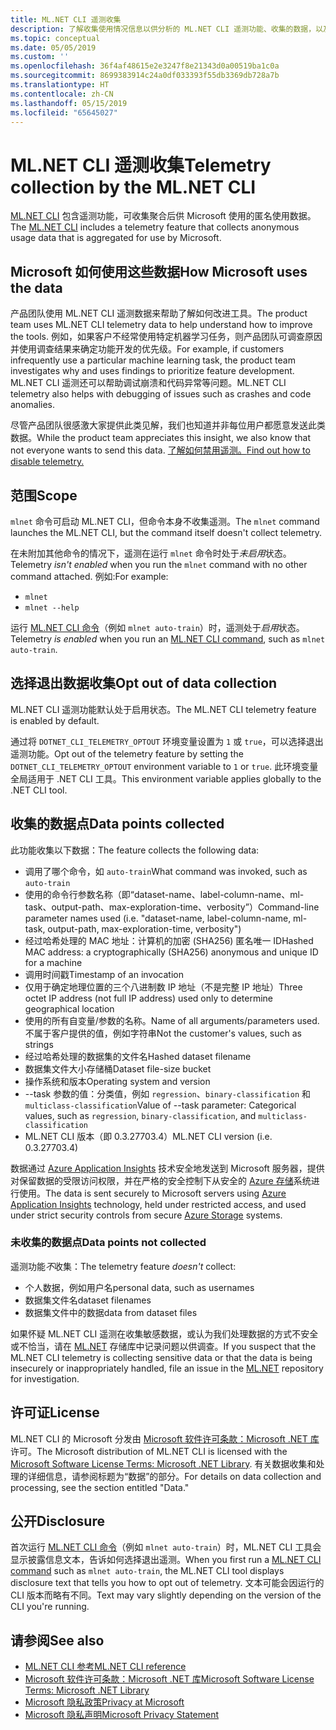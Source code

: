 ```yaml
---
title: ML.NET CLI 遥测收集
description: 了解收集使用情况信息以供分析的 ML.NET CLI 遥测功能、收集的数据，以及如何禁用遥测。 此外，还可以找到 .NET 许可协议的链接以及有关 Microsoft GDPR 合规性的信息。
ms.topic: conceptual
ms.date: 05/05/2019
ms.custom: ''
ms.openlocfilehash: 36f4af48615e2e3247f8e21343d0a00519ba1c0a
ms.sourcegitcommit: 8699383914c24a0df033393f55db3369db728a7b
ms.translationtype: HT
ms.contentlocale: zh-CN
ms.lasthandoff: 05/15/2019
ms.locfileid: "65645027"
---
```

# <a name="telemetry-collection-by-the-mlnet-cli"></a><span data-ttu-id="213d8-104">ML.NET CLI 遥测收集</span><span class="sxs-lookup"><span data-stu-id="213d8-104">Telemetry collection by the ML.NET CLI</span></span>

<span data-ttu-id="213d8-105">[ML.NET CLI](http://aka.ms/mlnet-cli) 包含遥测功能，可收集聚合后供 Microsoft 使用的匿名使用数据。</span><span class="sxs-lookup"><span data-stu-id="213d8-105">The [ML.NET CLI](http://aka.ms/mlnet-cli) includes a telemetry feature that collects anonymous usage data that is aggregated for use by Microsoft.</span></span>

## <a name="how-microsoft-uses-the-data"></a><span data-ttu-id="213d8-106">Microsoft 如何使用这些数据</span><span class="sxs-lookup"><span data-stu-id="213d8-106">How Microsoft uses the data</span></span>

<span data-ttu-id="213d8-107">产品团队使用 ML.NET CLI 遥测数据来帮助了解如何改进工具。</span><span class="sxs-lookup"><span data-stu-id="213d8-107">The product team uses ML.NET CLI telemetry data to help understand how to improve the tools.</span></span> <span data-ttu-id="213d8-108">例如，如果客户不经常使用特定机器学习任务，则产品团队可调查原因并使用调查结果来确定功能开发的优先级。</span><span class="sxs-lookup"><span data-stu-id="213d8-108">For example, if customers infrequently use a particular machine learning task, the product team investigates why and uses findings to prioritize feature development.</span></span> <span data-ttu-id="213d8-109">ML.NET CLI 遥测还可以帮助调试崩溃和代码异常等问题。</span><span class="sxs-lookup"><span data-stu-id="213d8-109">ML.NET CLI telemetry also helps with debugging of issues such as crashes and code anomalies.</span></span> 

<span data-ttu-id="213d8-110">尽管产品团队很感激大家提供此类见解，我们也知道并非每位用户都愿意发送此类数据。</span><span class="sxs-lookup"><span data-stu-id="213d8-110">While the product team appreciates this insight, we also know that not everyone wants to send this data.</span></span> [<span data-ttu-id="213d8-111">了解如何禁用遥测。</span><span class="sxs-lookup"><span data-stu-id="213d8-111">Find out how to disable telemetry.</span></span>](#opt-out-of-data-collection)

## <a name="scope"></a><span data-ttu-id="213d8-112">范围</span><span class="sxs-lookup"><span data-stu-id="213d8-112">Scope</span></span>

<span data-ttu-id="213d8-113">`mlnet` 命令可启动 ML.NET CLI，但命令本身不收集遥测。</span><span class="sxs-lookup"><span data-stu-id="213d8-113">The `mlnet` command launches the ML.NET CLI, but the command itself doesn't collect telemetry.</span></span>

<span data-ttu-id="213d8-114">在未附加其他命令的情况下，遥测在运行 `mlnet` 命令时处于*未启用*状态。</span><span class="sxs-lookup"><span data-stu-id="213d8-114">Telemetry *isn't enabled* when you run the `mlnet` command with no other command attached.</span></span> <span data-ttu-id="213d8-115">例如:</span><span class="sxs-lookup"><span data-stu-id="213d8-115">For example:</span></span>

- `mlnet`
- `mlnet --help`

<span data-ttu-id="213d8-116">运行 [ML.NET CLI 命令](../reference/ml-net-cli-reference.md)（例如 `mlnet auto-train`）时，遥测处于*启用*状态。</span><span class="sxs-lookup"><span data-stu-id="213d8-116">Telemetry *is enabled* when you run an [ML.NET CLI command](../reference/ml-net-cli-reference.md), such as `mlnet auto-train`.</span></span>

## <a name="opt-out-of-data-collection"></a><span data-ttu-id="213d8-117">选择退出数据收集</span><span class="sxs-lookup"><span data-stu-id="213d8-117">Opt out of data collection</span></span>

<span data-ttu-id="213d8-118">ML.NET CLI 遥测功能默认处于启用状态。</span><span class="sxs-lookup"><span data-stu-id="213d8-118">The ML.NET CLI telemetry feature is enabled by default.</span></span>

<span data-ttu-id="213d8-119">通过将 `DOTNET_CLI_TELEMETRY_OPTOUT` 环境变量设置为 `1` 或 `true`，可以选择退出遥测功能。</span><span class="sxs-lookup"><span data-stu-id="213d8-119">Opt out of the telemetry feature by setting the `DOTNET_CLI_TELEMETRY_OPTOUT` environment variable to `1` or `true`.</span></span> <span data-ttu-id="213d8-120">此环境变量全局适用于 .NET CLI 工具。</span><span class="sxs-lookup"><span data-stu-id="213d8-120">This environment variable applies globally to the .NET CLI tool.</span></span>

## <a name="data-points-collected"></a><span data-ttu-id="213d8-121">收集的数据点</span><span class="sxs-lookup"><span data-stu-id="213d8-121">Data points collected</span></span>

<span data-ttu-id="213d8-122">此功能收集以下数据：</span><span class="sxs-lookup"><span data-stu-id="213d8-122">The feature collects the following data:</span></span>

- <span data-ttu-id="213d8-123">调用了哪个命令，如 `auto-train`</span><span class="sxs-lookup"><span data-stu-id="213d8-123">What command was invoked, such as `auto-train`</span></span>
- <span data-ttu-id="213d8-124">使用的命令行参数名称（即“dataset-name、label-column-name、ml-task、output-path、max-exploration-time、verbosity”）</span><span class="sxs-lookup"><span data-stu-id="213d8-124">Command-line parameter names used (i.e. "dataset-name, label-column-name, ml-task, output-path, max-exploration-time, verbosity")</span></span>
- <span data-ttu-id="213d8-125">经过哈希处理的 MAC 地址：计算机的加密 (SHA256) 匿名唯一 ID</span><span class="sxs-lookup"><span data-stu-id="213d8-125">Hashed MAC address: a cryptographically (SHA256) anonymous and unique ID for a machine</span></span>
- <span data-ttu-id="213d8-126">调用时间戳</span><span class="sxs-lookup"><span data-stu-id="213d8-126">Timestamp of an invocation</span></span>
- <span data-ttu-id="213d8-127">仅用于确定地理位置的三个八进制数 IP 地址（不是完整 IP 地址）</span><span class="sxs-lookup"><span data-stu-id="213d8-127">Three octet IP address (not full IP address) used only to determine geographical location</span></span>
- <span data-ttu-id="213d8-128">使用的所有自变量/参数的名称。</span><span class="sxs-lookup"><span data-stu-id="213d8-128">Name of all arguments/parameters used.</span></span> <span data-ttu-id="213d8-129">不属于客户提供的值，例如字符串</span><span class="sxs-lookup"><span data-stu-id="213d8-129">Not the customer's values, such as strings</span></span>
- <span data-ttu-id="213d8-130">经过哈希处理的数据集的文件名</span><span class="sxs-lookup"><span data-stu-id="213d8-130">Hashed dataset filename</span></span>
- <span data-ttu-id="213d8-131">数据集文件大小存储桶</span><span class="sxs-lookup"><span data-stu-id="213d8-131">Dataset file-size bucket</span></span>
- <span data-ttu-id="213d8-132">操作系统和版本</span><span class="sxs-lookup"><span data-stu-id="213d8-132">Operating system and version</span></span>
- <span data-ttu-id="213d8-133">--task 参数的值：分类值，例如 `regression`、`binary-classification` 和 `multiclass-classification`</span><span class="sxs-lookup"><span data-stu-id="213d8-133">Value of --task parameter: Categorical values, such as `regression`, `binary-classification`, and `multiclass-classification`</span></span>
- <span data-ttu-id="213d8-134">ML.NET CLI 版本（即 0.3.27703.4）</span><span class="sxs-lookup"><span data-stu-id="213d8-134">ML.NET CLI version (i.e. 0.3.27703.4)</span></span>

<span data-ttu-id="213d8-135">数据通过 [Azure Application Insights](https://azure.microsoft.com/services/application-insights/) 技术安全地发送到 Microsoft 服务器，提供对保留数据的受限访问权限，并在严格的安全控制下从安全的 [Azure 存储](https://azure.microsoft.com/services/storage/)系统进行使用。</span><span class="sxs-lookup"><span data-stu-id="213d8-135">The data is sent securely to Microsoft servers using [Azure Application Insights](https://azure.microsoft.com/services/application-insights/) technology, held under restricted access, and used under strict security controls from secure [Azure Storage](https://azure.microsoft.com/services/storage/) systems.</span></span>

### <a name="data-points-not-collected"></a><span data-ttu-id="213d8-136">未收集的数据点</span><span class="sxs-lookup"><span data-stu-id="213d8-136">Data points not collected</span></span>
<span data-ttu-id="213d8-137">遥测功能*不*收集：</span><span class="sxs-lookup"><span data-stu-id="213d8-137">The telemetry feature *doesn't* collect:</span></span>
- <span data-ttu-id="213d8-138">个人数据，例如用户名</span><span class="sxs-lookup"><span data-stu-id="213d8-138">personal data, such as usernames</span></span>
- <span data-ttu-id="213d8-139">数据集文件名</span><span class="sxs-lookup"><span data-stu-id="213d8-139">dataset filenames</span></span>
- <span data-ttu-id="213d8-140">数据集文件中的数据</span><span class="sxs-lookup"><span data-stu-id="213d8-140">data from dataset files</span></span>

<span data-ttu-id="213d8-141">如果怀疑 ML.NET CLI 遥测在收集敏感数据，或认为我们处理数据的方式不安全或不恰当，请在 [ML.NET](https://github.com/dotnet/machinelearning) 存储库中记录问题以供调查。</span><span class="sxs-lookup"><span data-stu-id="213d8-141">If you suspect that the ML.NET CLI telemetry is collecting sensitive data or that the data is being insecurely or inappropriately handled, file an issue in the [ML.NET](https://github.com/dotnet/machinelearning) repository for investigation.</span></span>

## <a name="license"></a><span data-ttu-id="213d8-142">许可证</span><span class="sxs-lookup"><span data-stu-id="213d8-142">License</span></span>

<span data-ttu-id="213d8-143">ML.NET CLI 的 Microsoft 分发由 [Microsoft 软件许可条款：Microsoft .NET 库](https://aka.ms/dotnet-core-eula)许可。</span><span class="sxs-lookup"><span data-stu-id="213d8-143">The Microsoft distribution of ML.NET CLI is licensed with the [Microsoft Software License Terms: Microsoft .NET Library](https://aka.ms/dotnet-core-eula).</span></span> <span data-ttu-id="213d8-144">有关数据收集和处理的详细信息，请参阅标题为“数据”的部分。</span><span class="sxs-lookup"><span data-stu-id="213d8-144">For details on data collection and processing, see the section entitled "Data."</span></span>

## <a name="disclosure"></a><span data-ttu-id="213d8-145">公开</span><span class="sxs-lookup"><span data-stu-id="213d8-145">Disclosure</span></span>

<span data-ttu-id="213d8-146">首次运行 [ML.NET CLI 命令](../reference/ml-net-cli-reference.md)（例如 `mlnet auto-train`）时，ML.NET CLI 工具会显示披露信息文本，告诉如何选择退出遥测。</span><span class="sxs-lookup"><span data-stu-id="213d8-146">When you first run a [ML.NET CLI command](../reference/ml-net-cli-reference.md) such as `mlnet auto-train`, the ML.NET CLI tool displays disclosure text that tells you how to opt out of telemetry.</span></span> <span data-ttu-id="213d8-147">文本可能会因运行的 CLI 版本而略有不同。</span><span class="sxs-lookup"><span data-stu-id="213d8-147">Text may vary slightly depending on the version of the CLI you're running.</span></span>

## <a name="see-also"></a><span data-ttu-id="213d8-148">请参阅</span><span class="sxs-lookup"><span data-stu-id="213d8-148">See also</span></span>
- [<span data-ttu-id="213d8-149">ML.NET CLI 参考</span><span class="sxs-lookup"><span data-stu-id="213d8-149">ML.NET CLI reference</span></span>](../reference/ml-net-cli-reference.md)
- [<span data-ttu-id="213d8-150">Microsoft 软件许可条款：Microsoft .NET 库</span><span class="sxs-lookup"><span data-stu-id="213d8-150">Microsoft Software License Terms: Microsoft .NET Library</span></span>](https://aka.ms/dotnet-core-eula)
- [<span data-ttu-id="213d8-151">Microsoft 隐私政策</span><span class="sxs-lookup"><span data-stu-id="213d8-151">Privacy at Microsoft</span></span>](https://www.microsoft.com/en-us/trustcenter/privacy/)
- [<span data-ttu-id="213d8-152">Microsoft 隐私声明</span><span class="sxs-lookup"><span data-stu-id="213d8-152">Microsoft Privacy Statement</span></span>](https://privacy.microsoft.com/en-us/privacystatement)

